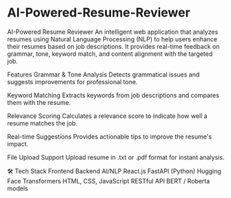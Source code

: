# AI-Powered-Resume-Reviewer

AI-Powered Resume Reviewer
An intelligent web application that analyzes resumes using Natural Language Processing (NLP) to help users enhance their resumes based on job descriptions. It provides real-time feedback on grammar, tone, keyword match, and content alignment with the targeted job.

Features
Grammar & Tone Analysis
Detects grammatical issues and suggests improvements for professional tone.

Keyword Matching
Extracts keywords from job descriptions and compares them with the resume.

Relevance Scoring
Calculates a relevance score to indicate how well a resume matches the job.

Real-time Suggestions
Provides actionable tips to improve the resume's impact.

File Upload Support
Upload resume in .txt or .pdf format for instant analysis.

🛠️ Tech Stack
Frontend	Backend	AI/NLP
React.js	FastAPI (Python)	Hugging Face Transformers
HTML, CSS, JavaScript	RESTful API	BERT / Roberta models
